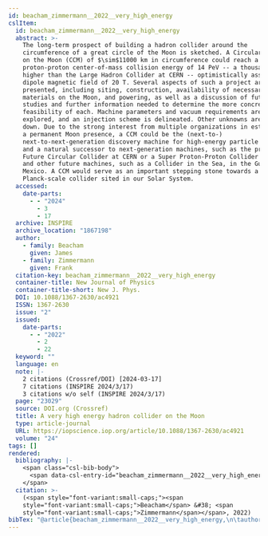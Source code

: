 ```yaml
---
id: beacham_zimmermann__2022__very_high_energy
cslItem:
  id: beacham_zimmermann__2022__very_high_energy
  abstract: >-
    The long-term prospect of building a hadron collider around the
    circumference of a great circle of the Moon is sketched. A Circular Collider
    on the Moon (CCM) of $\sim$11000 km in circumference could reach a
    proton-proton center-of-mass collision energy of 14 PeV -- a thousand times
    higher than the Large Hadron Collider at CERN -- optimistically assuming a
    dipole magnetic field of 20 T. Several aspects of such a project are
    presented, including siting, construction, availability of necessary
    materials on the Moon, and powering, as well as a discussion of future
    studies and further information needed to determine the more concrete
    feasibility of each. Machine parameters and vacuum requirements are
    explored, and an injection scheme is delineated. Other unknowns are set
    down. Due to the strong interest from multiple organizations in establishing
    a permanent Moon presence, a CCM could be the (next-to-)
    next-to-next-generation discovery machine for high-energy particle physics
    and a natural successor to next-generation machines, such as the proposed
    Future Circular Collider at CERN or a Super Proton-Proton Collider in China,
    and other future machines, such as a Collider in the Sea, in the Gulf of
    Mexico. A CCM would serve as an important stepping stone towards a
    Planck-scale collider sited in our Solar System.
  accessed:
    date-parts:
      - - "2024"
        - 3
        - 17
  archive: INSPIRE
  archive_location: "1867198"
  author:
    - family: Beacham
      given: James
    - family: Zimmermann
      given: Frank
  citation-key: beacham_zimmermann__2022__very_high_energy
  container-title: New Journal of Physics
  container-title-short: New J. Phys.
  DOI: 10.1088/1367-2630/ac4921
  ISSN: 1367-2630
  issue: "2"
  issued:
    date-parts:
      - - "2022"
        - 2
        - 22
  keyword: ""
  language: en
  note: |-
    2 citations (Crossref/DOI) [2024-03-17]
    7 citations (INSPIRE 2024/3/17)
    3 citations w/o self (INSPIRE 2024/3/17)
  page: "23029"
  source: DOI.org (Crossref)
  title: A very high energy hadron collider on the Moon
  type: article-journal
  URL: https://iopscience.iop.org/article/10.1088/1367-2630/ac4921
  volume: "24"
tags: []
rendered:
  bibliography: |-
    <span class="csl-bib-body">
      <span data-csl-entry-id="beacham_zimmermann__2022__very_high_energy" class="csl-entry"><span class='author-bib'>Beacham, &#38; Zimmermann, F.</span>. <span class='date-bib'>(2022)</span>. <span class='title'><b>A very high energy hadron collider on the Moon</b></span>. <i>New Journal of Physics</i>, <i>24</i>(2), 23029. INSPIRE. <span class='URL'><a href='https://doi.org/10.1088/1367-2630/ac4921'>LINK</a></span></span>
    </span>
  citation: >-
    (<span style="font-variant:small-caps;"><span
    style="font-variant:small-caps;">Beacham</span> &#38; <span
    style="font-variant:small-caps;">Zimmermann</span></span>, 2022)
bibTex: "@article{beacham_zimmermann__2022__very_high_energy,\n\tauthor = {Beacham, James and Zimmermann, Frank},\n\tjournal = {New Journal of Physics},\n\tdoi = {10.1088/1367-2630/ac4921},\n\tissn = {1367-2630},\n\tnumber = {2},\n\tyear = {2022},\n\tmonth = {feb 22},\n\tnote = {2 citations (Crossref/DOI) [2024-03-17]\n7 citations (INSPIRE 2024/3/17)\n3 citations w/o self (INSPIRE 2024/3/17)},\n\tpages = {23029},\n\ttitle = {A very high energy hadron collider on the {Moon}},\n\turl = {https://iopscience.iop.org/article/10.1088/1367-2630/ac4921},\n\thowpublished = {https://iopscience.iop.org/article/10.1088/1367-2630/ac4921},\n\tvolume = {24},\n}\n\n"
---
```


